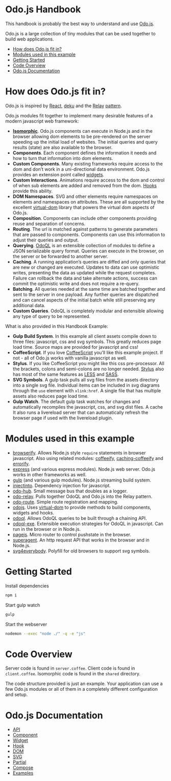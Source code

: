 # Odo.js Handbook

This handbook is probably the best way to understand and use [Odo.js](https://github.com/odojs/odojs).

Odo.js is a large collection of tiny modules that can be used together to build web applications.

- [How does Odo.js fit in?](#how-does-odojs-fit-in)
- [Modules used in this example](#modules-used-in-this-example)
- [Getting Started](#getting-started)
- [Code Overview](#code-overview)
- [Odo.js Documentation](#odojs-documentation)

# How does Odo.js fit in?

Odo.js is inspired by [React](https://facebook.github.io/react/), [deku](https://github.com/segmentio/deku) and the [Relay](https://facebook.github.io/react/blog/2015/02/20/introducing-relay-and-graphql.html) [pattern](https://facebook.github.io/react/blog/2015/03/19/building-the-facebook-news-feed-with-relay.html).

Odo.js modules fit together to implement many desirable features of a modern javascript web framework:

- **[Isomorphic](http://nerds.airbnb.com/isomorphic-javascript-future-web-apps/)**. Odo.js components can execute in Node.js and in the browser allowing dom elements to be pre-rendered on the server speeding up the initial load of websites. The initial queries and query results (state) are also available to the browser.
- **Components**. Each component defines the information it needs and how to turn that information into dom elements.
- **Custom Components**. Many existing frameworks require access to the dom and don’t work in a uni-directional data environment. Odo.js provides an extension point called [widgets](https://github.com/odojs/odojs/wiki/widget).
- **Custom Interactions**. Animations require access to the dom and control of when sub elements are added and removed from the dom. [Hooks](https://github.com/odojs/odojs/wiki/hook) provide this ability.
- **DOM Namespaces**. SVG and other elements require namespaces on elements and namespaces on attributes. These are all supported by the excellent [virtual-dom](https://github.com/Matt-Esch/virtual-dom) library that powers the virtual dom aspects of Odo.js.
- **Composition**. Components can include other components providing reuse and separation of concerns.
- **Routing**. The url is matched against patterns to generate parameters that are passed to components. Components can use this information to adjust their queries and output.
- **Querying**. [OdoQL](https://github.com/odojs/odoql) is an extensible collection of modules to define a JSON serializable query format. Queries can execute in the browser, on the server or be forwarded to another server.
- **Caching**. A running application’s queries are diffed and only queries that are new or changed are executed. Updates to data can use optimistic writes, presenting the data as updated while the request completes. Failure can rollback the data and take alternate actions, success can commit the optimistic write and does not require a re-query.
- **Batching**. All queries needed at the same time are batched together and sent to the server in one payload. Any further queries are dispatched and can cancel aspects of the initial batch while still preserving any additional data.
- **Custom Queries**. OdoQL is completely modular and extensible allowing any type of query to be represented.


What is also provided in this Handbook Example:

- **Gulp Build System**. In this example all client assets compile down to three files: javascript, css and svg symbols. This greatly reduces page load time. Source maps are provided for javascript and css!
- **CoffeeScript**. If you love [CoffeeScript](http://coffeescript.org/) you’ll like this example project. If not - all of Odo.js works with vanilla javascript as well.
- **Stylus**. If you like CoffeeScript you might like this css pre-processor. All the brackets, colons and semi-colons are no longer needed. [Stylus](https://learnboost.github.io/stylus/) also has most of the same features as [LESS](http://lesscss.org/) and [SASS](http://sass-lang.com/). 
- **SVG Symbols**. A gulp task pulls all svg files from the assets directory into a single svg file. Individual items can be included in svg diagrams through the `use` element with `xlink:href`. A single file that has multiple assets also reduces page load time.
- **Gulp Watch**. The default gulp task watches for changes and automatically recompiles the javascript, css, and svg dist files. A cache  It also runs a livereload server that can automatically refresh the browser page if used with the livereload plugin.


# Modules used in this example

- [browserify](http://browserify.org/). Allows Node.js style `require` statements in browser javascript. Also using related modules: [coffeeify](https://github.com/substack/coffeeify), [caching-coffeeify](https://github.com/thlorenz/caching-coffeeify) and [errorify](https://github.com/zertosh/errorify).
- [express](http://expressjs.com/) (and various express modules). Node.js web server. Odo.js works in other frameworks as well.
- [gulp](http://gulpjs.com/) (and various gulp modules). Node.js streaming build system.
- [injectinto](https://github.com/odojs/injectinto). Dependency injection for javascript.
- [odo-hub](https://github.com/odojs/odo-hub). Small message bus that doubles as a logger.
- [odo-relay](https://github.com/odojs/odo-relay). Pulls together OdoQL and Odo.js into the Relay pattern.
- [odo-route](https://github.com/odojs/odo-route). Simple route registration and mapping.
- [odojs](https://github.com/odojs/odojs). Uses [virtual-dom](https://github.com/Matt-Esch/virtual-dom) to provide methods to build components, widgets and hooks.
- [odoql](https://github.com/odojs/odoql). Allows OdoQL queries to be built through a chaining API.
- [odoql-exe](https://github.com/odojs/odoql-exe). Extensible execution strategies for OdoQL in javascript. Can run in the browser or in Node.js.
- [pagejs](https://visionmedia.github.io/page.js/). Micro router to control pushstate in the browser.
- [superagent](https://github.com/visionmedia/superagent). An http request API that works in the browser and in Node.js.
- [svg4everybody](https://github.com/jonathantneal/svg4everybody). Polyfill for old browsers to support svg symbols.


# Getting Started

Install dependencies
```sh
npm i
```

Start gulp watch
```sh
gulp
```

Start the webserver
```sh
nodemon --exec "node ./" -q -e "js"
```


# Code Overview

Server code is found in `server.coffee`.
Client code is found in `client.coffee`.
Isomorphic code is found in the `shared` directory.

The code structure provided is just an example. Your application can use a few Odo.js modules or all of them in a completely different configuration and setup.


# Odo.js Documentation

- [API](https://github.com/odojs/odojs/wiki/home)
- [Component](https://github.com/odojs/odojs/wiki/component)
- [Widget](https://github.com/odojs/odojs/wiki/widget)
- [Hook](https://github.com/odojs/odojs/wiki/hook)
- [DOM](https://github.com/odojs/odojs/wiki/dom)
- [SVG](https://github.com/odojs/odojs/wiki/svg)
- [Partial](https://github.com/odojs/odojs/wiki/partial)
- [Compose](https://github.com/odojs/odojs/wiki/compose)
- [Examples](https://github.com/odojs/odojs/wiki/examples)
